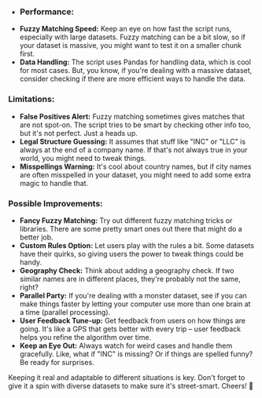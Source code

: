 - ### Performance:
- **Fuzzy Matching Speed:** Keep an eye on how fast the script runs, especially with large datasets. Fuzzy matching can be a bit slow, so if your dataset is massive, you might want to test it on a smaller chunk first.
- **Data Handling:** The script uses Pandas for handling data, which is cool for most cases. But, you know, if you're dealing with a massive dataset, consider checking if there are more efficient ways to handle the data.

### Limitations:

- **False Positives Alert:** Fuzzy matching sometimes gives matches that are not spot-on. The script tries to be smart by checking other info too, but it's not perfect. Just a heads up.
- **Legal Structure Guessing:** It assumes that stuff like "INC" or "LLC" is always at the end of a company name. If that's not always true in your world, you might need to tweak things.
- **Misspellings Warning:** It's cool about country names, but if city names are often misspelled in your dataset, you might need to add some extra magic to handle that.

### Possible Improvements:

- **Fancy Fuzzy Matching:** Try out different fuzzy matching tricks or libraries. There are some pretty smart ones out there that might do a better job.
- **Custom Rules Option:** Let users play with the rules a bit. Some datasets have their quirks, so giving users the power to tweak things could be handy.
- **Geography Check:** Think about adding a geography check. If two similar names are in different places, they're probably not the same, right?
- **Parallel Party:** If you're dealing with a monster dataset, see if you can make things faster by letting your computer use more than one brain at a time (parallel processing).
- **User Feedback Tune-up:** Get feedback from users on how things are going. It's like a GPS that gets better with every trip – user feedback helps you refine the algorithm over time.
- **Keep an Eye Out:** Always watch for weird cases and handle them gracefully. Like, what if "INC" is missing? Or if things are spelled funny? Be ready for surprises.

Keeping it real and adaptable to different situations is key. Don't forget to give it a spin with diverse datasets to make sure it's street-smart. Cheers! 🚀
